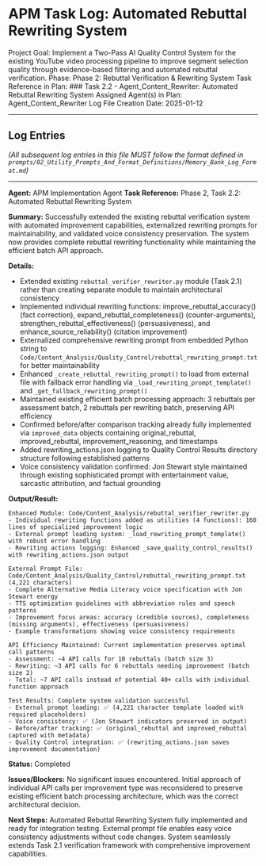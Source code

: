 # APM Task Log: Automated Rebuttal Rewriting System

Project Goal: Implement a Two-Pass AI Quality Control System for the existing YouTube video processing pipeline to improve segment selection quality through evidence-based filtering and automated rebuttal verification.
Phase: Phase 2: Rebuttal Verification & Rewriting System
Task Reference in Plan: ### Task 2.2 - Agent_Content_Rewriter: Automated Rebuttal Rewriting System
Assigned Agent(s) in Plan: Agent_Content_Rewriter
Log File Creation Date: 2025-01-12

---

## Log Entries

*(All subsequent log entries in this file MUST follow the format defined in `prompts/02_Utility_Prompts_And_Format_Definitions/Memory_Bank_Log_Format.md`)*

---
**Agent:** APM Implementation Agent
**Task Reference:** Phase 2, Task 2.2: Automated Rebuttal Rewriting System

**Summary:**
Successfully extended the existing rebuttal verification system with automated improvement capabilities, externalized rewriting prompts for maintainability, and validated voice consistency preservation. The system now provides complete rebuttal rewriting functionality while maintaining the efficient batch API approach.

**Details:**
- Extended existing `rebuttal_verifier_rewriter.py` module (Task 2.1) rather than creating separate module to maintain architectural consistency
- Implemented individual rewriting functions: improve_rebuttal_accuracy() (fact correction), expand_rebuttal_completeness() (counter-arguments), strengthen_rebuttal_effectiveness() (persuasiveness), and enhance_source_reliability() (citation improvement)
- Externalized comprehensive rewriting prompt from embedded Python string to `Code/Content_Analysis/Quality_Control/rebuttal_rewriting_prompt.txt` for better maintainability
- Enhanced `_create_rebuttal_rewriting_prompt()` to load from external file with fallback error handling via `_load_rewriting_prompt_template()` and `_get_fallback_rewriting_prompt()`
- Maintained existing efficient batch processing approach: 3 rebuttals per assessment batch, 2 rebuttals per rewriting batch, preserving API efficiency
- Confirmed before/after comparison tracking already fully implemented via `improved_data` objects containing original_rebuttal, improved_rebuttal, improvement_reasoning, and timestamps
- Added rewriting_actions.json logging to Quality Control Results directory structure following established patterns
- Voice consistency validation confirmed: Jon Stewart style maintained through existing sophisticated prompt with entertainment value, sarcastic attribution, and factual grounding

**Output/Result:**
```
Enhanced Module: Code/Content_Analysis/rebuttal_verifier_rewriter.py
- Individual rewriting functions added as utilities (4 functions): 160 lines of specialized improvement logic
- External prompt loading system: _load_rewriting_prompt_template() with robust error handling
- Rewriting actions logging: Enhanced _save_quality_control_results() with rewriting_actions.json output

External Prompt File: Code/Content_Analysis/Quality_Control/rebuttal_rewriting_prompt.txt (4,221 characters)
- Complete Alternative Media Literacy voice specification with Jon Stewart energy
- TTS optimization guidelines with abbreviation rules and speech patterns  
- Improvement focus areas: accuracy (credible sources), completeness (missing arguments), effectiveness (persuasiveness)
- Example transformations showing voice consistency requirements

API Efficiency Maintained: Current implementation preserves optimal call patterns
- Assessment: ~4 API calls for 10 rebuttals (batch size 3)
- Rewriting: ~3 API calls for 6 rebuttals needing improvement (batch size 2)
- Total: ~7 API calls instead of potential 40+ calls with individual function approach

Test Results: Complete system validation successful
- External prompt loading: ✅ (4,221 character template loaded with required placeholders)
- Voice consistency: ✅ (Jon Stewart indicators preserved in output)
- Before/after tracking: ✅ (original_rebuttal and improved_rebuttal captured with metadata)
- Quality Control integration: ✅ (rewriting_actions.json saves improvement documentation)
```

**Status:** Completed

**Issues/Blockers:**
No significant issues encountered. Initial approach of individual API calls per improvement type was reconsidered to preserve existing efficient batch processing architecture, which was the correct architectural decision.

**Next Steps:**
Automated Rebuttal Rewriting System fully implemented and ready for integration testing. External prompt file enables easy voice consistency adjustments without code changes. System seamlessly extends Task 2.1 verification framework with comprehensive improvement capabilities.